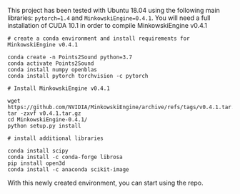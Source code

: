 This project has been tested with Ubuntu 18.04 using the following main libraries: `pytorch=1.4` and `MinkowskiEngine=0.4.1`. 
You will need a full installation of CUDA 10.1 in order to compile MinkowskiEngine v0.4.1

```
# create a conda environment and install requirements for MinkowskiEngine v0.4.1

conda create -n Points2Sound python=3.7
conda activate Points2Sound
conda install numpy openblas
conda install pytorch torchvision -c pytorch

# Install MinkowskiEngine v0.4.1

wget https://github.com/NVIDIA/MinkowskiEngine/archive/refs/tags/v0.4.1.tar.gz
tar -zxvf v0.4.1.tar.gz
cd MinkowskiEngine-0.4.1/
python setup.py install

# install additional libraries

conda install scipy
conda install -c conda-forge librosa
pip install open3d
conda install -c anaconda scikit-image

```
With this newly created environment, you can start using the repo.
